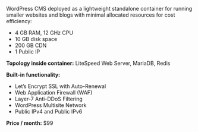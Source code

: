 WordPress CMS deployed as a lightweight standalone container for running smaller websites and blogs with minimal allocated resources for cost efficiency:

* 4 GB RAM, 12 GHz CPU
* 10 GB disk space
* 200 GB CDN
* 1 Public IP

**Topology inside container:** LiteSpeed Web Server, MariaDB, Redis


**Built-in functionality:**

* Let’s Encrypt SSL with Auto-Renewal
* Web Application Firewall (WAF)
* Layer-7 Anti-DDoS Filtering
* WordPress Multisite Network
* Public IPv4 and Public IPv6


**Price / month:** $99
